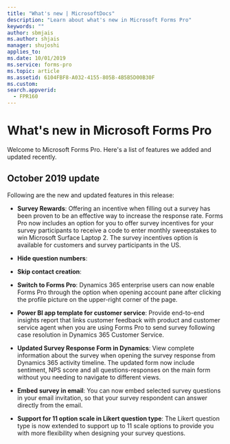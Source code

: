 ```yaml
---
title: "What's new | MicrosoftDocs"
description: "Learn about what's new in Microsoft Forms Pro"
keywords: ""
author: sbmjais
ms.author: shjais
manager: shujoshi
applies_to: 
ms.date: 10/01/2019
ms.service: forms-pro
ms.topic: article
ms.assetid: 6104FBF8-A032-4155-805B-4B5B5D00B30F
ms.custom: 
search.appverid:
  - FPR160
---
```


# What's new in Microsoft Forms Pro

Welcome to Microsoft Forms Pro. Here's a list of features we added and updated recently.

## October 2019 update

Following are the new and updated features in this release:

- **Survey Rewards**: Offering an incentive when filling out a survey has been proven to be an effective way to increase the response rate. Forms Pro now includes an option for you to offer survey incentives for your survey participants to receive a code to enter monthly sweepstakes to win Microsoft Surface Laptop 2. The survey incentives option is available for customers and survey participants in the US.

- **Hide question numbers**:

- **Skip contact creation**:

- **Switch to Forms Pro**: Dynamics 365 enterprise users can now enable Forms Pro through the option when opening account pane after clicking the profile picture on the upper-right corner of the page.
 
- **Power BI app template for customer service**: Provide end-to-end insights report that links customer feedback with product and customer service agent when you are using Forms Pro to send survey following case resolution in Dynamics 365 Customer Service. 

- **Updated Survey Response Form in Dynamics**: View complete information about the survey when opening the survey response from Dynamics 365 activity timeline. The updated form now include sentiment, NPS score and all questions-responses on the main form  without you needing to navigate to different views.
 
- **Embed survey in email**: You can now embed selected survey questions in your email invitation, so that your survey respondent can answer directly from the email. 

- **Support for 11 option scale in Likert question type**: The Likert question type is now extended to support up to 11 scale options to provide you with more flexibility when designing your survey questions.
